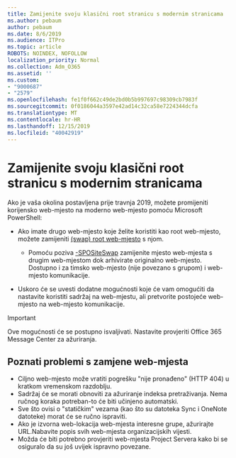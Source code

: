 ```yaml
---
title: Zamijenite svoju klasični root stranicu s modernim stranicama
ms.author: pebaum
author: pebaum
ms.date: 8/6/2019
ms.audience: ITPro
ms.topic: article
ROBOTS: NOINDEX, NOFOLLOW
localization_priority: Normal
ms.collection: Adm_O365
ms.assetid: ''
ms.custom:
- "9000687"
- "2579"
ms.openlocfilehash: fe1f0f662c49de2bd0b5b997697c98309cb7983f
ms.sourcegitcommit: 0f0186044a3597e42ad14c32ca58e7224344dcfa
ms.translationtype: MT
ms.contentlocale: hr-HR
ms.lasthandoff: 12/15/2019
ms.locfileid: "40042919"
---
```

# <a name="swap-your-classic-root-site-with-a-modern-site"></a>Zamijenite svoju klasični root stranicu s modernim stranicama

Ako je vaša okolina postavljena prije travnja 2019, možete promijeniti korijensko web-mjesto na moderno web-mjesto pomoću Microsoft PowerShell:

- Ako imate drugo web-mjesto koje želite koristiti kao root web-mjesto, možete zamijeniti [(swap) root web-mjesto](https://docs.microsoft.com/sharepoint/modern-root-site) s njom. 
    - Pomoću poziva [-SPOSiteSwap](https://docs.microsoft.com/powershell/module/sharepoint-online/invoke-spositeswap?view=sharepoint-ps) zamijenite mjesto web-mjesta s drugim web-mjestom dok arhivirate originalno web-mjesto. Dostupno i za timsko web-mjesto (nije povezano s grupom) i web-mjesto komunikacije. 

- Uskoro će se uvesti dodatne mogućnosti koje će vam omogućiti da nastavite koristiti sadržaj na web-mjestu, ali pretvorite postojeće web-mjesto na web-mjesto komunikacije. 
>[!Important]
>Ove mogućnosti će se postupno isvaljivati. Nastavite provjeriti Office 365 Message Center za ažuriranja. 

## <a name="known-issues-with-swapping-sites"></a>Poznati problemi s zamjene web-mjesta

- Ciljno web-mjesto može vratiti pogrešku "nije pronađeno" (HTTP 404) u kratkom vremenskom razdoblju.
- Sadržaj će se morati obnoviti za ažuriranje indeksa pretraživanja. Nema ručnog koraka potreban-to će biti učinjeno automatski.
- Sve što ovisi o "statičkim" vezama (kao što su datoteka Sync i OneNote datoteke) morat će se ručno ispraviti.
- Ako je izvorna web-lokacija web-mjesta interesne grupe, ažurirajte URL.Nabavite popis svih web-mjesta organizacijskih vijesti.
- Možda će biti potrebno provjeriti web-mjesta Project Servera kako bi se osiguralo da su još uvijek ispravno povezane.





